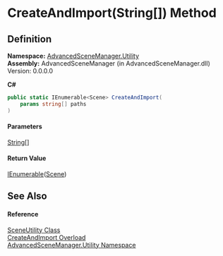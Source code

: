 # CreateAndImport(String\[]) Method

## Definition

**Namespace:** [AdvancedSceneManager.Utility](N_AdvancedSceneManager_Utility.md)\
**Assembly:** AdvancedSceneManager (in AdvancedSceneManager.dll) Version: 0.0.0.0

**C#**

```c#
public static IEnumerable<Scene> CreateAndImport(
	params string[] paths
)
```

#### Parameters

&#x20; [String](https://learn.microsoft.com/dotnet/api/system.string)\[]&#x20;

#### Return Value

[IEnumerable](https://learn.microsoft.com/dotnet/api/system.collections.generic.ienumerable-1)([Scene](T_AdvancedSceneManager_Models_Scene.md))

## See Also

#### Reference

[SceneUtility Class](T_AdvancedSceneManager_Utility_SceneUtility.md)\
[CreateAndImport Overload](Overload_AdvancedSceneManager_Utility_SceneUtility_CreateAndImport.md)\
[AdvancedSceneManager.Utility Namespace](N_AdvancedSceneManager_Utility.md)
